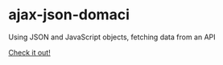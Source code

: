# ajax-json-domaci

Using JSON and JavaScript objects, fetching data from an API

<a href="https://tosibakoludo.github.io/ajax-json-domaci/">Check it out!</a>
